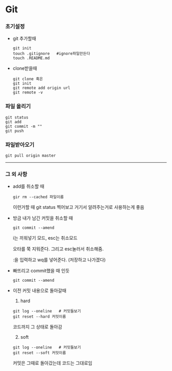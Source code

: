 # Git

### 초기설정

- git 추가할때

  ```
  git init
  touch .gitignore   #ignore파일만든다
  touch .README.md
  
  ```

- clone받을때

  ```
  git clone 혹은
  git init 
  git remote add origin url
  git remote -v
  ```

### 파일 올리기

```
git status
git add
git commit -m ""
git push
```

### 파일받아오기

```
git pull origin master
```

-----------

### 그 외 사항

- add를 취소할 때

  ```
  gir rm --cached 파일이름
  ```

  이런거할 때 git status 찍어보고 거기서 알려주는거로 사용하는게 좋음

- 방금 내가 남긴 커밋을 취소할 때

  ```
  git commit --amend
  ```

  i는  끼워넣기 모드, esc는 취소모드
  
  오타를 쭉 지워준다. 그리고 esc눌러서 취소해줌.
  
  :을 입력하고 wq를 넣어준다. (저장하고 나가겠다)
  
- 빠뜨리고 commit했을 때 인듯

  ```
  git commit --amend
  ```

- 이전 커밋 내용으로 돌아갈때

  1) hard

  ```
  git log --oneline   # 커밋들보기
  git reset --hard 커밋이름
  ```

  코드까지 그 상태로 돌아감

  2) soft

  ```
  git log --oneline   # 커밋들보기
  git reset --soft 커밋이름
  ```

  커밋은 그때로 돌아갔는데 코드는 그대로임
